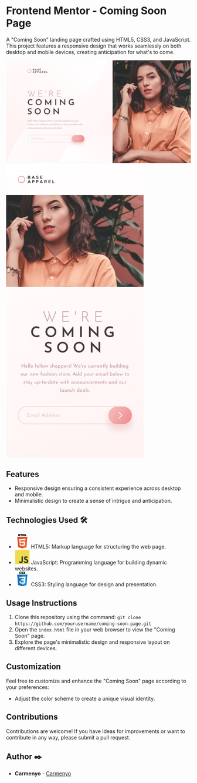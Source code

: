 # Frontend Mentor - Coming Soon Page

A "Coming Soon" landing page crafted using HTML5, CSS3, and JavaScript. This project features a responsive design that works seamlessly on both desktop and mobile devices, creating anticipation for what's to come.

![Coming Soon Page Preview Desktop](./design/desktop-design.jpg)
![Coming Soon Page Preview Mobile](./design/mobile-design.jpg)

## Features

- Responsive design ensuring a consistent experience across desktop and mobile.
- Minimalistic design to create a sense of intrigue and anticipation.

## Technologies Used 🛠️

- <img src="https://raw.githubusercontent.com/devicons/devicon/master/icons/html5/html5-original-wordmark.svg" alt="html5" width="40" height="40"/> HTML5: Markup language for structuring the web page.
- <img src="https://raw.githubusercontent.com/devicons/devicon/master/icons/javascript/javascript-original.svg" alt="javascript" width="40" height="40"/> JavaScript: Programming language for building dynamic websites.
- <img src="https://raw.githubusercontent.com/devicons/devicon/master/icons/css3/css3-original-wordmark.svg" alt="css3" width="40" height="40"/> CSS3: Styling language for design and presentation.

## Usage Instructions

1. Clone this repository using the command: `git clone https://github.com/yourusername/coming-soon-page.git`
2. Open the `index.html` file in your web browser to view the "Coming Soon" page.
3. Explore the page's minimalistic design and responsive layout on different devices.

## Customization

Feel free to customize and enhance the "Coming Soon" page according to your preferences:

- Adjust the color scheme to create a unique visual identity.

## Contributions

Contributions are welcome! If you have ideas for improvements or want to contribute in any way, please submit a pull request.

## Author ✒️

- **Carmenyo** - [Carmenyo](https://github.com/carmenyo)
